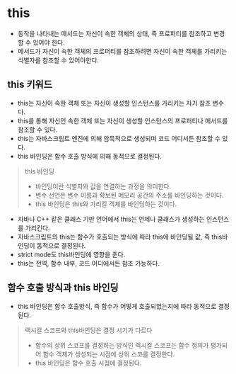 # this

- 동작을 나타내는 메서드는 자신이 속한 객체의 상태, 즉 프로퍼티를 참조하고 변경할 수 있어야 한다.
- 메서드가 자신이 속한 객체의 프로퍼티를 참조하려면 자신이 속한 객체를 가리키는 식별자를 참조할 수 있어야한다.

## this 키워드

- this는 자신이 속한 객체 또는 자신이 생성할 인스턴스를 가리키는 자기 참조 변수다.
- this를 통해 자신인 속한 객체 또는 자신이 생성할 인스턴스의 프로퍼티나 메서드를 참조할 수 있다.
- this는 자바스크립트 엔진에 의해 암묵적으로 생성되며 코드 어디서든 참조할 수 있다.
- this 바인딩은 함수 호출 방식에 의해 동적으로 결정된다.

> this 바인딩
>
> - 바인딩이란 식별자와 값을 연결하는 과정을 의미한다.
> - 변수 선언은 변수 이름과 확보된 메모리 공간의 주소를 바인딩하는 것이다.
> - this 바인딩은 this와 가리킬 객체를 바인딩하는 것이다.

- 자바나 C++ 같은 클래스 기반 언어에서 this는 언제나 클래스가 생성하는 인스턴스를 가리킨다.
- 자바스크립트의 this는 함수가 호출되는 방식에 따라 this에 바인딩될 값, 즉 this바인딩이 동적으로 결정된다.
- strict mode도 this바인딩에 영향을 준다.
- this는 전역, 함수 내부, 코드 어디에서든 참조 가능하다.

## 함수 호출 방식과 this 바인딩

- this 바인딩은 함수 호출방식, 즉 함수가 어떻게 호출되었는지에 따라 동적으로 결정된다.

> 렉시컬 스코프와 this바인딩은 결정 시기가 다르다
>
> - 함수의 상위 스코프를 결정하는 방식인 렉시컬 스코프는 함수 정의가 평가되어 함수 객체가 생성되는 시점에 상위 스코를 결정한다.
> - this 바인딩은 함수 호출 시점에 결정된다.
